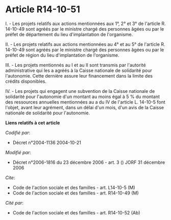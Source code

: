 # Article R14-10-51

I. - Les projets relatifs aux actions mentionnées aux 1°, 2° et 3° de l'article R. 14-10-49 sont agréés par le ministre
chargé des personnes âgées ou par le préfet de département du lieu d'implantation de l'organisme.

II. - Les projets relatifs aux actions mentionnées au 4° et au 5° de l'article R. 14-10-49 sont agréés par le ministre chargé
des personnes âgées ou par le préfet de région du lieu d'implantation de l'organisme.

III. - Les projets mentionnés au I et au II sont transmis par l'autorité administrative qui les a agréés à la Caisse
nationale de solidarité pour l'autonomie. Cette dernière assure leur financement dans la limite des crédits disponibles.

IV. - Les projets qui engagent une subvention de la Caisse nationale de solidarité pour l'autonomie d'un montant au moins
égal à 5 % du montant des ressources annuelles mentionnées au a du IV de l'article L. 14-10-5 font l'objet, avant leur
agrément, dans un délai d'un mois, d'un avis de la Caisse nationale de solidarité pour l'autonomie.

**Liens relatifs à cet article**

_Codifié par_:

  - Décret n°2004-1136 2004-10-21

_Modifié par_:

  - Décret n°2006-1816 du 23 décembre 2006 - art. 3 () JORF 31 décembre 2006

_Cite_:

  - Code de l'action sociale et des familles - art. L14-10-5 (M)
  - Code de l'action sociale et des familles - art. R14-10-49 (M)

_Cité par_:

  - Code de l'action sociale et des familles - art. R14-10-52 (Ab)
